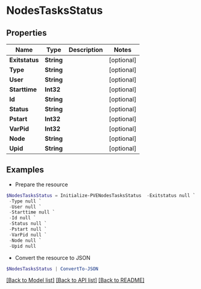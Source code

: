 # NodesTasksStatus
## Properties

Name | Type | Description | Notes
------------ | ------------- | ------------- | -------------
**Exitstatus** | **String** |  | [optional] 
**Type** | **String** |  | [optional] 
**User** | **String** |  | [optional] 
**Starttime** | **Int32** |  | [optional] 
**Id** | **String** |  | [optional] 
**Status** | **String** |  | [optional] 
**Pstart** | **Int32** |  | [optional] 
**VarPid** | **Int32** |  | [optional] 
**Node** | **String** |  | [optional] 
**Upid** | **String** |  | [optional] 

## Examples

- Prepare the resource
```powershell
$NodesTasksStatus = Initialize-PVENodesTasksStatus  -Exitstatus null `
 -Type null `
 -User null `
 -Starttime null `
 -Id null `
 -Status null `
 -Pstart null `
 -VarPid null `
 -Node null `
 -Upid null
```

- Convert the resource to JSON
```powershell
$NodesTasksStatus | ConvertTo-JSON
```

[[Back to Model list]](../README.md#documentation-for-models) [[Back to API list]](../README.md#documentation-for-api-endpoints) [[Back to README]](../README.md)


